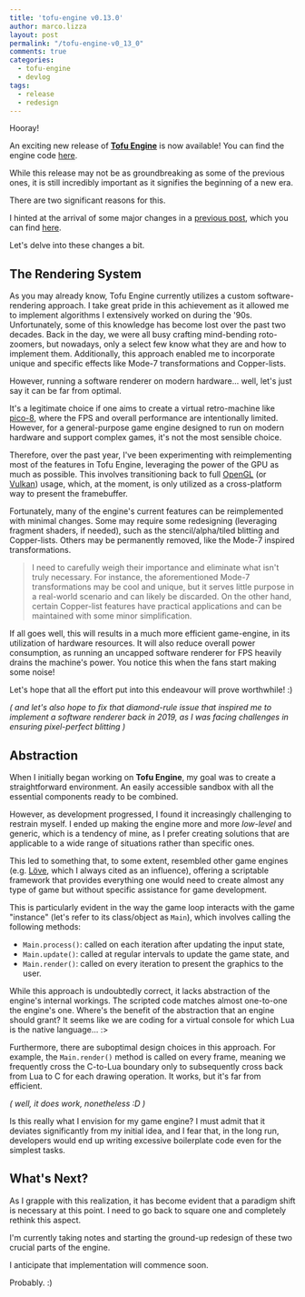 ```yaml
---
title: 'tofu-engine v0.13.0'
author: marco.lizza
layout: post
permalink: "/tofu-engine-v0_13_0"
comments: true
categories:
  - tofu-engine
  - devlog
tags:
  - release
  - redesign
---
```


Hooray!

An exciting new release of [**Tofu Engine**](https://tofuengine.org/) is now available! You can find the engine code [here](https://github.com/tofuengine/tofu).

While this release may not be as groundbreaking as some of the previous ones, it is still incredibly important as it signifies the beginning of a new era.

There are two significant reasons for this.

I hinted at the arrival of some major changes in a [previous post](/tofu-engine-10), which you can find [here](/tofu-engine-10).

Let's delve into these changes a bit.

## The Rendering System

As you may already know, Tofu Engine currently utilizes a custom software-rendering approach. I take great pride in this achievement as it allowed me to implement algorithms I extensively worked on during the '90s. Unfortunately, some of this knowledge has become lost over the past two decades. Back in the day, we were all busy crafting mind-bending roto-zoomers, but nowadays, only a select few know what they are and how to implement them. Additionally, this approach enabled me to incorporate unique and specific effects like Mode-7 transformations and Copper-lists.

However, running a software renderer on modern hardware... well, let's just say it can be far from optimal.

It's a legitimate choice if one aims to create a virtual retro-machine like [pico-8](https://www.lexaloffle.com/pico-8.php), where the FPS and overall performance are intentionally limited. However, for a general-purpose game engine designed to run on modern hardware and support complex games, it's not the most sensible choice.

Therefore, over the past year, I've been experimenting with reimplementing most of the features in Tofu Engine, leveraging the power of the GPU as much as possible. This involves transitioning back to full [OpenGL](https://www.opengl.org/) (or [Vulkan](https://www.vulkan.org/)) usage, which, at the moment, is only utilized as a cross-platform way to present the framebuffer.

Fortunately, many of the engine's current features can be reimplemented with minimal changes. Some may require some redesigning (leveraging fragment shaders, if needed), such as the stencil/alpha/tiled blitting and Copper-lists. Others may be permanently removed, like the Mode-7 inspired transformations.

> I need to carefully weigh their importance and eliminate what isn't truly necessary. For instance, the aforementioned Mode-7 transformations may be cool and unique, but it serves little purpose in a real-world scenario and can likely be discarded. On the other hand, certain Copper-list features have practical applications and can be maintained with some minor simplification.

If all goes well, this will results in a much more efficient game-engine, in its utilization of hardware resources. It will also reduce overall power consumption, as running an uncapped software renderer for FPS heavily drains the machine's power. You notice this when the fans start making some noise!

Let's hope that all the effort put into this endeavour will prove worthwhile! :)

*( and let's also hope to fix that diamond-rule issue that inspired me to implement a software renderer back in 2019, as I was facing challenges in ensuring pixel-perfect blitting )*

## Abstraction

When I initially began working on **Tofu Engine**, my goal was to create a straightforward environment. An easily accessible sandbox with all the essential components ready to be combined.

However, as development progressed, I found it increasingly challenging to restrain myself. I ended up making the engine more and more *low-level* and generic, which is a tendency of mine, as I prefer creating solutions that are applicable to a wide range of situations rather than specific ones.

This led to something that, to some extent, resembled other game engines (e.g. [Löve](https://love2d.org/), which I always cited as an influence), offering a scriptable framework that provides everything one would need to create almost any type of game but without specific assistance for game development.

This is particularly evident in the way the game loop interacts with the game "instance" (let's refer to its class/object as `Main`), which involves calling the following methods:

* `Main.process()`: called on each iteration after updating the input state,
* `Main.update()`: called at regular intervals to update the game state, and
* `Main.render()`: called on every iteration to present the graphics to the user.

While this approach is undoubtedly correct, it lacks abstraction of the engine's internal workings. The scripted code matches almost one-to-one the engine's one. Where's the benefit of the abstraction that an engine should grant? It seems like we are coding for a virtual console for which Lua is the native language... :>

Furthermore, there are suboptimal design choices in this approach. For example, the `Main.render()` method is called on every frame, meaning we frequently cross the C-to-Lua boundary only to subsequently cross back from Lua to C for each drawing operation. It works, but it's far from efficient.

*( well, it does work, nonetheless :D )*

Is this really what I envision for my game engine? I must admit that it deviates significantly from my initial idea, and I fear that, in the long run, developers would end up writing excessive boilerplate code even for the simplest tasks.

## What's Next?

As I grapple with this realization, it has become evident that a paradigm shift is necessary at this point. I need to go back to square one and completely rethink this aspect.

I'm currently taking notes and starting the ground-up redesign of these two crucial parts of the engine.

I anticipate that implementation will commence soon.

Probably. :)
